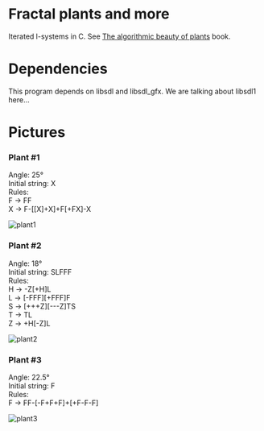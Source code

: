 # Fractal plants and more

Iterated l-systems in C. See [The algorithmic beauty of plants](http://algorithmicbotany.org/papers/abop/abop.pdf) book.

# Dependencies

This program depends on libsdl and libsdl_gfx. We are talking about libsdl1 here...

# Pictures

### Plant #1
Angle: 25&deg;<br>
Initial string: X<br>
Rules:<br>
    F -> FF<br>
    X -> F-[[X]+X]+F[+FX]-X

![plant1](https://sebhz.github.io/img/lsystems/plant1.png)

### Plant #2
Angle: 18&deg;<br>
Initial string: SLFFF<br>
Rules:<br>
    H -> -Z[+H]L<br>
    L -> [-FFF][+FFF]F<br>
    S -> [+++Z][---Z]TS<br>
    T -> TL<br>
    Z -> +H[-Z]L

![plant2](https://sebhz.github.io/img/lsystems/plant2.png)

### Plant #3
Angle: 22.5&deg;<br>
Initial string: F<br>
Rules:<br>
    F -> FF-[-F+F+F]+[+F-F-F]

![plant3](https://sebhz.github.io/img/lsystems/plant3.png)
